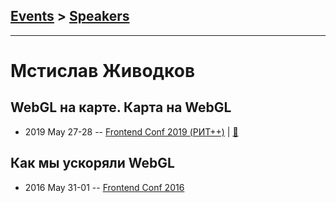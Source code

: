 ## [Events](../README.md) > [Speakers](../speakers.md)
---

# Мстислав Живодков

## WebGL на карте. Карта на WebGL
- 2019 May 27-28 -- [Frontend Conf 2019 (РИТ++)](https://www.youtube.com/watch?v=O6IG1kxno9s)  | [:notebook:](https://www.dropbox.com/sh/kg71jju3yvj5jqw/AADCiXDP7j6H8YOGjbQnvuZya/FC.%20%D0%9C%D1%83%D0%BC%D0%B1%D0%B0%D0%B8/28.05/3.WebGL%20%D0%BD%D0%B0%20%D0%BA%D0%B0%D1%80%D1%82%D0%B5.%20%D0%9A%D0%B0%D1%80%D1%82%D0%B0%20%D0%BD%D0%B0%20WebGL_%D0%9C%D1%81%D1%82%D0%B8%D1%81%D0%BB%D0%B0%D0%B2%20%D0%96%D0%B8%D0%B2%D0%BE%D0%B4%D0%BA%D0%BE%D0%B2_%D0%B2%D0%B5%D1%80.2.pdf?dl=0)  
## Как мы ускоряли WebGL
- 2016 May 31-01 -- [Frontend Conf 2016](https://www.youtube.com/watch?v=r8KxGvKITDI)    
